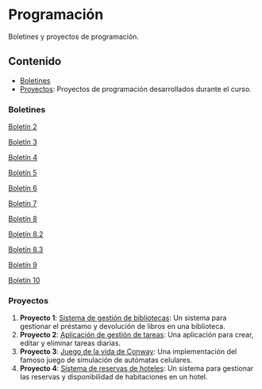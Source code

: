 # Programación

Boletines y proyectos de programación.

## Contenido

- [Boletines](#boletines)
- [Proyectos](./proyectos): Proyectos de programación desarrollados durante el curso.

### Boletines

 [Boletín 2](https://github.com/DanielRTato/Programacion/tree/main/Boletin_2)
 
 [Boletín 3](https://github.com/DanielRTato/Programacion/tree/main/Boletin_3)
 
 [Boletín 4](https://github.com/DanielRTato/Programacion/tree/main/Boletin_4)
 
 [Boletín 5](https://github.com/DanielRTato/Programacion/tree/main/Boletin_5)
 
 
[Boletín 6](https://github.com/DanielRTato/Programacion/tree/main/Boletin_6)

 [Boletín 7](https://github.com/DanielRTato/Programacion/tree/main/Boletin_7)

 [Boletín 8](https://github.com/DanielRTato/Programacion/tree/main/Boletin_8)

 [Boletín 8.2](https://github.com/DanielRTato/Programacion/tree/main/Boletin_8.2)

 [Boletín 8.3](https://github.com/DanielRTato/Programacion/tree/main/Boletin_8.3)

 [Boletín 9](https://github.com/DanielRTato/Programacion/tree/main/Boletin_9)

 [Boletín 10](https://github.com/DanielRTato/Programacion/tree/main/Boletin_10)

### Proyectos

1. **Proyecto 1**: [Sistema de gestión de bibliotecas](https://github.com/DanielRTato/Programacion/tree/main/proyectos/gestion_bibliotecas): Un sistema para gestionar el préstamo y devolución de libros en una biblioteca.
2. **Proyecto 2**: [Aplicación de gestión de tareas](https://github.com/DanielRTato/Programacion/tree/main/proyectos/gestion_tareas): Una aplicación para crear, editar y eliminar tareas diarias.
3. **Proyecto 3**: [Juego de la vida de Conway](https://github.com/DanielRTato/Programacion/tree/main/proyectos/juego_vida): Una implementación del famoso juego de simulación de autómatas celulares.
4. **Proyecto 4**: [Sistema de reservas de hoteles](https://github.com/DanielRTato/Programacion/tree/main/proyectos/reservas_hoteles): Un sistema para gestionar las reservas y disponibilidad de habitaciones en un hotel.



